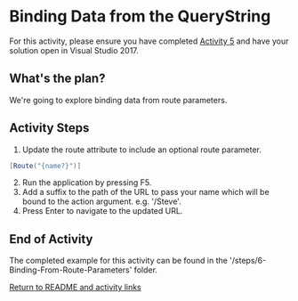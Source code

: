 # Binding Data from the QueryString

For this activity, please ensure you have completed [Activity 5](5-BindingFromQueryString.md) and have your solution open in Visual Studio 2017.

## What's the plan?

We're going to explore binding data from route parameters.

## Activity Steps

1. Update the route attribute to include an optional route parameter.

``` csharp
[Route("{name?}")]
```

2. Run the application by pressing F5.
3. Add a suffix to the path of the URL to pass your name which will be bound to the action argument. e.g. '/Steve'.
4. Press Enter to navigate to the updated URL.

## End of Activity

The completed example for this activity can be found in the '/steps/6-Binding-From-Route-Parameters' folder.

[Return to README and activity links](../README.md)